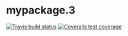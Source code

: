 # mypackage.3

<!-- badges: start -->
[![Travis build status](https://travis-ci.com/biostat625/mypackage.3.svg?branch=master)](https://travis-ci.com/biostat625/mypackage.3)
[![Coveralls test coverage](https://coveralls.io/repos/github/biostat625/mypackage.3/badge.svg)](https://coveralls.io/r/biostat625/mypackage.3?branch=master)
<!-- badges: end -->
